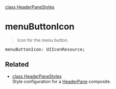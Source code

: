 [class HeaderPaneStyles](HeaderPaneStyles.md)

# menuButtonIcon

> Icon for the menu button.

<pre class="docgen_signature">menuButtonIcon: UIIconResource;</pre>

## Related

- [<!--{ref:class}-->class HeaderPaneStyles](HeaderPaneStyles.md) \
    Style configuration for a [HeaderPane](HeaderPane.md) composite.
